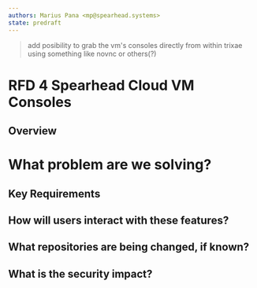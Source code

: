 ```yaml
---
authors: Marius Pana <mp@spearhead.systems>
state: predraft
---
```


> add posibility to grab the vm's consoles directly from within trixae
> using something like novnc or others(?)


# RFD 4 Spearhead Cloud VM Consoles

## Overview


# What problem are we solving?


## Key Requirements


## How will users interact with these features?



## What repositories are being changed, if known?



## What is the security impact?

